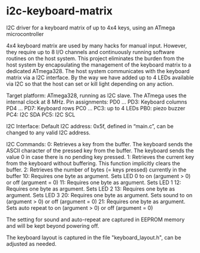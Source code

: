 # i2c-keyboard-matrix
I2C driver for a keyboard matrix of up to 4x4 keys, using an ATmega microcontroller

4x4 keyboard matrix are used by many hacks for manual input. However, they require up to 8 I/O channels and continuously running software routines on the host system. This project eliminates the burden from the host system by encapsulating the management of the keyboard matrix to a dedicated ATmega328. The host system communicates with the keyboard matrix via a I2C interface. By the way we have added up to 4 LEDs available via I2C so that the host can set or kill light depending on any action.

Target platform: ATmega328, running as I2C slave. The ATmega uses the internal clock at 8 MHz. 
Pin assignments: 
PD0 ... PD3: Keyboard columns
PD4 ... PD7: Keyboard rows
PC0 ... PC3: up to 4 LEDs
PB0: piezo buzzer
PC4: I2C SDA
PC5: I2C SCL

I2C Interface:
Default I2C address: 0x5f, defined in “main.c”, can be changed to any valid I2C address.

I2C Commands:
0: Retrieves a key from the buffer. The keyboard sends the ASCII character of the pressed key from the buffer. The keyboard sends the value 0 in case there is no pending key pressed.
1:  Retrieves the current key from the keyboard without buffering. This function implicitly clears the buffer.
2:  Retrieves the number of bytes (= keys pressed) currently in the buffer
10: Requires one byte as argument. Sets LED 0 to on (argument > 0) or off (argument = 0)
11: Requires one byte as argument. Sets LED 1
12: Requires one byte as argument. Sets LED 2
13: Requires one byte as argument. Sets LED 3
20: Requires one byte as argument. Sets sound to on (argument > 0) or off (argument = 0)
21: Requires one byte as argument. Sets auto repeat to on (argument > 0) or off (argument = 0)

The setting for sound and auto-repeat are captured in EEPROM memory and will be kept beyond powering off.

The keyboard layout is captured in the file "keyboard_layout.h", can be adjusted as needed.

